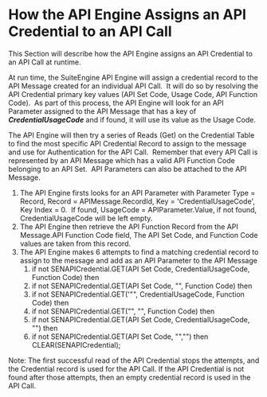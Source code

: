 # How the API Engine Assigns an API Credential to an API Call

This Section will describe how the API Engine assigns an API Credential to an API Call at runtime.

At run time, the SuiteEngine API Engine will assign a credential record to the API Message created for an individual API Call.  It will do so by resolving the API Credential primary key values (API Set Code, Usage Code, API Function Code).  As part of this process, the API Engine will look for an API Parameter assigned to the API Message that has a key of _**CredentialUsageCode**_ and if found, it will use its value as the Usage Code.

The API Engine will then try a series of Reads (Get) on the Credential Table to find the most specific API Credential Record to assign to the message and use for Authentication for the API Call.  Remember that every API Call is represented by an API Message which has a valid API Function Code belonging to an API Set.  API Parameters can also be attached to the API Message.

1.  The API Engine firsts looks for an API Parameter with Parameter Type = Record, Record = APIMessage.RecordId, Key = 'CredentialUsageCode', Key Index = 0.  If found, UsageCode = APIParameter.Value, if not found, CredentialUsageCode will be left empty.
2.  The API Engine then retrieve the API Function Record from the API Message.API Function Code field, The API Set Code, and Function Code values are taken from this record.
3.  The API Engine makes 6 attempts to find a matching credential record to assign to the message and add as an API Parameter to the API Message
    1.  if not SENAPICredential.GET(API Set Code, CredentialUsageCode, Function Code) then
    2.  if not SENAPICredential.GET(API Set Code, "", Function Code) then
    3.  if not SENAPICredential.GET('"", CredentialUsageCode, Function Code) then
    4.  if not SENAPICredential.GET("", "", Function Code) then
    5.  if not SENAPICredential.GET(API Set Code, CredentialUsageCode, "") then
    6.  if not SENAPICredential.GET(API Set Code, "","") then CLEAR(SENAPICredential);

Note: The first successful read of the API Credential stops the attempts, and the Credential record is used for the API Call. If the API Credential is not found after those attempts, then an empty credential record is used in the API Call.
